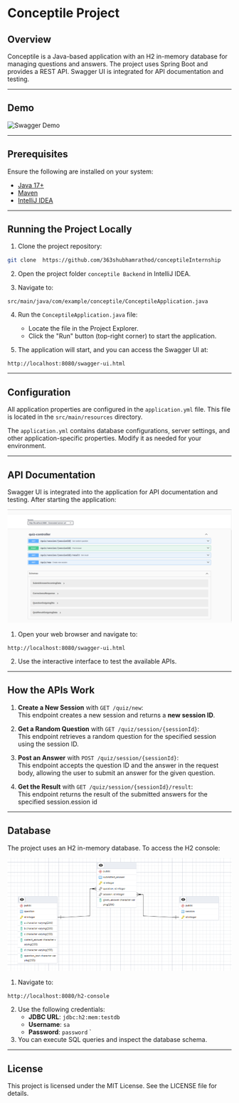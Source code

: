 # Conceptile Project

## Overview
Conceptile is a Java-based application with an H2 in-memory database for managing questions and answers. The project uses Spring Boot and provides a REST API. Swagger UI is integrated for API documentation and testing.

---

## Demo

![Swagger Demo](./projectImages/Demo.gif "Swagger Demo")

---
## Prerequisites

Ensure the following are installed on your system:

- [Java 17+](https://www.oracle.com/java/technologies/javase-jdk17-downloads.html)
- [Maven](https://maven.apache.org/)
- [IntelliJ IDEA](https://www.jetbrains.com/idea/)

---

## Running the Project Locally

1. Clone the project repository:

```bash
git clone  https://github.com/363shubhamrathod/conceptileInternship
```

2. Open the project folder `conceptile Backend` in IntelliJ IDEA.

3. Navigate to:

```
src/main/java/com/example/conceptile/ConceptileApplication.java
```

4. Run the `ConceptileApplication.java` file:
   - Locate the file in the Project Explorer.
   - Click the "Run" button (top-right corner) to start the application.

5. The application will start, and you can access the Swagger UI at:

```
http://localhost:8080/swagger-ui.html
```

---

## Configuration

All application properties are configured in the `application.yml` file. This file is located in the `src/main/resources` directory.

The `application.yml` contains database configurations, server settings, and other application-specific properties. Modify it as needed for your environment.

---

## API Documentation

Swagger UI is integrated into the application for API documentation and testing. After starting the application:

![Swagger UI](./projectImages/SwaggerAPIphoto.png "Swagger UI Example")

1. Open your web browser and navigate to:

```
http://localhost:8080/swagger-ui.html
```

2. Use the interactive interface to test the available APIs.

---
## How the APIs Work

1. **Create a New Session** with `GET /quiz/new`:  
   This endpoint creates a new session and returns a **new session ID**.

2. **Get a Random Question** with `GET /quiz/session/{sessionId}`:  
   This endpoint retrieves a random question for the specified session using the session ID.

3. **Post an Answer** with `POST /quiz/session/{sessionId}`:  
   This endpoint accepts the question ID and the answer in the request body, allowing the user to submit an answer for the given question.

4. **Get the Result** with `GET /quiz/session/{sessionId}/result`:  
   This endpoint returns the result of the submitted answers for the specified session.ession id

---


## Database


The project uses an H2 in-memory database. To access the H2 console:

![DataBase ER diagarm](./projectImages/DatabaseDiagram.png "DataBase ER diagarm")

1. Navigate to:

```
http://localhost:8080/h2-console
```

2. Use the following credentials:
   - **JDBC URL**: `jdbc:h2:mem:testdb`
   - **Username**: `sa`
   - **Password**: `password`
`
3. You can execute SQL queries and inspect the database schema.

---

## License

This project is licensed under the MIT License. See the LICENSE file for details.
